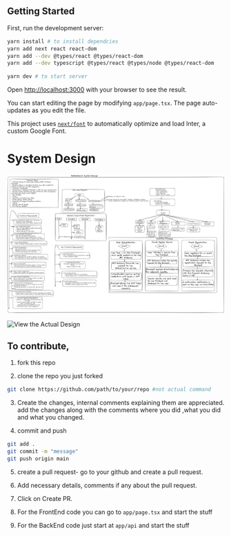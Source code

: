 ## Getting Started

First, run the development server:

```bash
yarn install # to install dependcies
yarn add next react react-dom
yarn add --dev @types/react @types/react-dom
yarn add --dev typescript @types/react @types/node @types/react-dom
```

```bash
yarn dev # to start server
```

Open [http://localhost:3000](http://localhost:3000) with your browser to see the result.

You can start editing the page by modifying `app/page.tsx`. The page auto-updates as you edit the file.

This project uses [`next/font`](https://nextjs.org/docs/basic-features/font-optimization) to automatically optimize and load Inter, a custom Google Font.

# System Design

![Image](images/light.png)

![View the Actual Design](https://excalidraw.com/#json=29LoyprJCOF1ARplRHu-m,Wvnq4d274i16MkQKBqe2Eg)

## To contribute,

1. fork this repo

2. clone the repo you just forked

```bash
git clone https://github.com/path/to/your/repo #not actual command
```

3. Create the changes, internal comments explaining them are appreciated.
   add the changes along with the comments where you did ,what you did and what you changed.

4. commit and push

```bash
git add .
git commit -m "message"
git push origin main
```

5. create a pull request- go to your github and create a pull request.

6. Add necessary details, comments if any about the pull request.

7. Click on Create PR.

8. For the FrontEnd code you can go to `app/page.tsx` and start the stuff

9. For the BackEnd code just start at `app/api` and start the stuff
